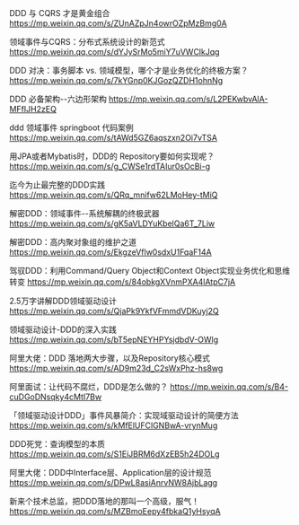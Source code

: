
DDD 与 CQRS 才是黄金组合
https://mp.weixin.qq.com/s/ZUnAZpJn4owrOZpMzBmg0A

领域事件与CQRS：分布式系统设计的新范式
https://mp.weixin.qq.com/s/dYJySrMo5miY7uVWClkJqg

DDD 对决：事务脚本 vs. 领域模型，哪个才是业务优化的终极方案？
https://mp.weixin.qq.com/s/7kYGnp0KJGozQZDH1ohnNg

DDD 必备架构--六边形架构
https://mp.weixin.qq.com/s/L2PEKwbvAlA-MFfIJH2zEQ

ddd 领域事件 springboot 代码案例
https://mp.weixin.qq.com/s/tAWd5GZ6aqszxn2Oi7vTSA

用JPA或者Mybatis时，DDD的 Repository要如何实现呢？
https://mp.weixin.qq.com/s/g_CWSe1rdTAIur0sOcBi-g

迄今为止最完整的DDD实践
https://mp.weixin.qq.com/s/QRq_mnifw62LMoHey-tMiQ


解密DDD：领域事件--系统解耦的终极武器
https://mp.weixin.qq.com/s/gK5aVLDYuKbelQa6T_7Liw

解密DDD：高内聚对象组的维护之道
https://mp.weixin.qq.com/s/EkgzeVflw0sdxU1FqaF14A

驾驭DDD：利用Command/Query Object和Context Object实现业务优化和思维转变
https://mp.weixin.qq.com/s/84obkgXVnmPXA4lAtpC7jA

2.5万字讲解DDD领域驱动设计
https://mp.weixin.qq.com/s/QjaPk9YkfVFmmdVDKuyj2Q

领域驱动设计-DDD的深入实践
https://mp.weixin.qq.com/s/bT5epNEYHPYsjdbdV-OWlg

阿里大佬：DDD 落地两大步骤，以及Repository核心模式
https://mp.weixin.qq.com/s/AD9m23d_C2sWxPhz-hs8wg

阿里面试：让代码不腐烂，DDD是怎么做的？
https://mp.weixin.qq.com/s/B4-cuDGoDNsqky4cMtI7Bw

「领域驱动设计DDD」事件风暴简介：实现域驱动设计的简便方法
https://mp.weixin.qq.com/s/kMfElUFClGNBwA-vrynMug

DDD死党：查询模型的本质
https://mp.weixin.qq.com/s/S1EiJBRM6dXzEB5h24DOLg

阿里大佬：DDD中Interface层、Application层的设计规范
https://mp.weixin.qq.com/s/DPwL8asiAnrvNW8AjbLagg

新来个技术总监，把DDD落地的那叫一个高级，服气！
https://mp.weixin.qq.com/s/MZBmoEepy4fbkaQ1yHsyqA